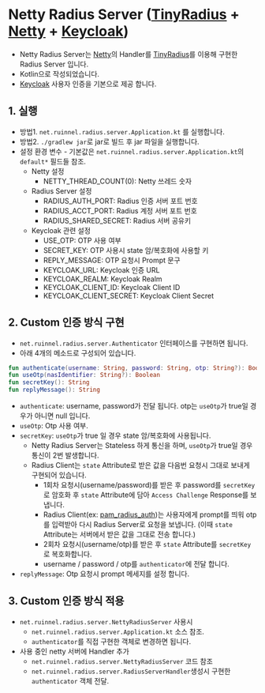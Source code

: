 # Netty Radius Server ([TinyRadius](https://github.com/ctran/TinyRadius) + [Netty](https://netty.io) + [Keycloak](https://keycloak.org))
  - Netty Radius Server는 [Netty](https://netty.io)의 Handler를 [TinyRadius](https://github.com/ctran/TinyRadius)를 이용해 구현한 Radius Server 입니다.
  - Kotlin으로 작성되었습니다. 
  - [Keycloak](https://keycloak.org) 사용자 인증을 기본으로 제공 합니다.

## 1. 실행
  - 방법1. `net.ruinnel.radius.server.Application.kt` 를 실행합니다.
  - 방법2. `./gradlew jar`로 jar로 빌드 후 jar 파일을 실행합니다.
  - 설정 환경 변수 - 기본값은 `net.ruinnel.radius.server.Application.kt`의 `default*` 필드들 참조.
    - Netty 설정
      - NETTY_THREAD_COUNT(0): Netty 쓰레드 숫자
    - Radius Server 설정
      - RADIUS_AUTH_PORT: Radius 인증 서버 포트 번호
      - RADIUS_ACCT_PORT: Radius 계정 서버 포트 번호
      - RADIUS_SHARED_SECRET: Radius 서버 공유키
    - Keycloak 관련 설정
      - USE_OTP: OTP 사용 여부
      - SECRET_KEY: OTP 사용시 state 암/복호화에 사용할 키
      - REPLY_MESSAGE: OTP 요청시 Prompt 문구
      - KEYCLOAK_URL: Keycloak 인증 URL
      - KEYCLOAK_REALM: Keycloak Realm
      - KEYCLOAK_CLIENT_ID: Keycloak Client ID
      - KEYCLOAK_CLIENT_SECRET: Keycloak Client Secret
  
## 2. Custom 인증 방식 구현
 - `net.ruinnel.radius.server.Authenticator` 인터페이스를 구현하면 됩니다.
 - 아래 4개의 메소드로 구성되어 있습니다.

```kotlin
fun authenticate(username: String, password: String, otp: String?): Boolean
fun useOtp(nasIdentifier: String?): Boolean
fun secretKey(): String
fun replyMessage(): String
```

  - `authenticate`: username, password가 전달 됩니다. otp는 `useOtp`가 true일 경우가 아니면 null 입니다.
  - `useOtp`: Otp 사용 여부.
  - `secretKey`: `useOtp`가 true 일 경우 state 암/복호화에 사용됩니다.
    - Netty Radius Server는 Stateless 하게 통신을 하며, `useOtp`가 true일 경우 통신이 2번 발생합니다.
    - Radius Client는 `state` Attribute로 받은 값을 다음번 요청시 그대로 보내게 구현되어 있습니다.
      - 1회차 요청시(username/password)를 받은 후 password를 `secretKey`로 암호화 후 `state` Attribute에 담아 `Access Challenge` Response를 보냅니다.
      - Radius Client(ex: [pam_radius_auth](https://github.com/FreeRADIUS/pam_radius))는 사용자에게 prompt를 띄워 otp를 입력받아 다시 Radius Server로 요청을 보냅니다. (이때 `state` Attribute는 서버에서 받은 값을 그대로 전송 합니다.)
      - 2회차 요청시(username/otp)를 받은 후 `state` Attribute를 `secretKey`로 복호화합니다.
      - username / password / otp를 `authenticator`에 전달 합니다.
  - `replyMessage`: Otp 요청시 prompt 메세지를 설정 합니다.

## 3. Custom 인증 방식 적용
  - `net.ruinnel.radius.server.NettyRadiusServer` 사용시
    - `net.ruinnel.radius.server.Application.kt` 소스 참조.
    - `authenticator`를 직접 구현한 객체로 변경하면 됩니다.
  - 사용 중인 netty 서버에 Handler 추가
    - `net.ruinnel.radius.server.NettyRadiusServer` 코드 참조
    - `net.ruinnel.radius.server.RadiusServerHandler`생성시 구현한 `authenticator` 객체 전달.